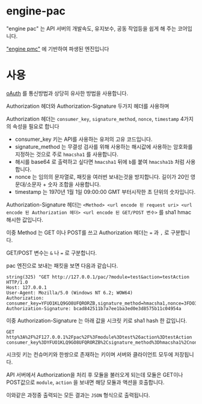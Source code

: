 # engine-pac

"engine pac" 는 API 서버의 개발속도, 유지보수, 공동 작업등을 쉽게 해 주는 코어입니다.

["engine pmc"](https://github.com/Prev/enigne-pmc) 에 기반하여 파생된 엔진입니다



# 사용

[oAuth](wikipedia.org/wiki/OAuth) 를 통신방법과 상당히 유사한 방법을 사용합니다.

Authorization 헤더와 Authorization-Signature 두가지 헤더를 사용하며 

Authorization 헤더는 `consumer_key`, `signature_method`, `nonce`, `timestamp` 4가지의 속성을 필요로 합니다

+ consumer_key 키는 API를 사용하는 유저의 고유 코드입니다.
+ signature_method 는 무결성 검사를 위해 사용하는 해시값에 사용하는 암호화를 지정하는 것으로 주로 `hmacsha1` 를 사용합니다.
 + 해시를 base64 로 출력하고 싶다면 `hmacsha1` 뒤에 `b`를 붙여 `hmacsha1b` 처럼 사용합니다.
+ nonce 는 임의의 문자열로, 패킷을 여러번 보내는것을 방지합니다. 길이가 20인 영문대/소문자 + 숫자 조합을 사용합니다.
+ timestamp 는 1970년 1월 1일 09:00:00 GMT 부터시작한 초 단위의 숫자입니다.


Authorization-Signature 헤더는 `<Method> <url encode 된 request uri> <url encode 된 Authorization 헤더> <url encode 된 GET/POST 변수>` 를 sha1 hmac 해시한 값입니다.

이중 Method 는 GET 이나 POST를 쓰고 Authorization 헤더는 `=` 과 `,` 로 구분합니다.

GET/POST 변수는 `&` 나 `=` 로 구분합니다.




pac 엔진으로 보내는 패킷을 보면 다음과 같습니다.
```
string(325) "GET http://127.0.0.1/pac/?module=test&action=testAction HTTP/1.0
Host: 127.0.0.1
User-Agent: Mozilla/5.0 (Windows NT 6.2; WOW64)
Authorization: consumer_key=YFUO1KLQ9GO8UFQRORZB,signature_method=hmacsha1,nonce=3FDO3FOUVINJ2Q5WBUYQ,timestamp=1375916135
Authorization-Signature: bcad842511b7a7ee1ba3ed0e3d8575b11c04954a
```


이중 Authorization-Signature 는 아래 값을 시크릿 키로 sha1 hash 한 값입니다.

```
GET http%3A%2F%2F127.0.0.1%2Fpac%2F%3Fmodule%3Dtest%26action%3DtestAction consumer_key%3DYFUO1KLQ9GO8UFQRORZB%2Csignature_method%3Dhmacsha1%2Cnonce%3D9MBPVP8PB56OT1G3DAYD%2Ctimestamp%3D1375916611
````


시크릿 키는 컨슈머키와 한쌍으로 존재하는 키이며 서버와 클라이언트 모두에 저장됩니다.



API 서버에서 Authorization을 처리 후 모듈을 불러오게 되는데 모듈은 GET이나 POST값으로 `module`, `action` 을 보내면 해당 모듈과 액션을 호출합니다.

이와같은 과정중 출력되는 모든 결과는 `JSON` 형식으로 출력됩니다.


